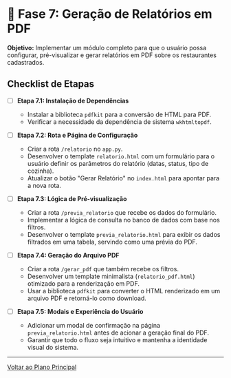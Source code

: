 # 📄 Fase 7: Geração de Relatórios em PDF

**Objetivo:** Implementar um módulo completo para que o usuário possa configurar, pré-visualizar e gerar relatórios em PDF sobre os restaurantes cadastrados.

## Checklist de Etapas

- [ ] **Etapa 7.1: Instalação de Dependências**
  - Instalar a biblioteca `pdfkit` para a conversão de HTML para PDF.
  - Verificar a necessidade da dependência de sistema `wkhtmltopdf`.

- [ ] **Etapa 7.2: Rota e Página de Configuração**
  - Criar a rota `/relatorio` no `app.py`.
  - Desenvolver o template `relatorio.html` com um formulário para o usuário definir os parâmetros do relatório (datas, status, tipo de cozinha).
  - Atualizar o botão "Gerar Relatório" no `index.html` para apontar para a nova rota.

- [ ] **Etapa 7.3: Lógica de Pré-visualização**
  - Criar a rota `/previa_relatorio` que recebe os dados do formulário.
  - Implementar a lógica de consulta no banco de dados com base nos filtros.
  - Desenvolver o template `previa_relatorio.html` para exibir os dados filtrados em uma tabela, servindo como uma prévia do PDF.

- [ ] **Etapa 7.4: Geração do Arquivo PDF**
  - Criar a rota `/gerar_pdf` que também recebe os filtros.
  - Desenvolver um template minimalista (`relatorio_pdf.html`) otimizado para a renderização em PDF.
  - Usar a biblioteca `pdfkit` para converter o HTML renderizado em um arquivo PDF e retorná-lo como download.

- [ ] **Etapa 7.5: Modais e Experiência do Usuário**
  - Adicionar um modal de confirmação na página `previa_relatorio.html` antes de acionar a geração final do PDF.
  - Garantir que todo o fluxo seja intuitivo e mantenha a identidade visual do sistema.

---

[Voltar ao Plano Principal](./ACOMPANHAMENTO_PROJETO.md) 